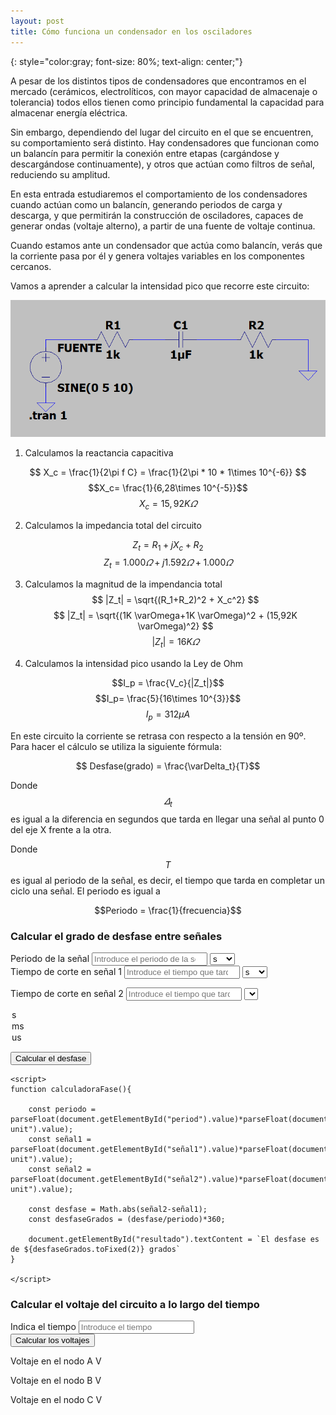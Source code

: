 ```yaml
---
layout: post
title: Cómo funciona un condensador en los osciladores
---
```

{: style="color:gray; font-size: 80%; text-align: center;"}

A pesar de los distintos tipos de condensadores que encontramos en el mercado (cerámicos, electrolíticos, con mayor capacidad de almacenaje o tolerancia) todos ellos tienen como principio fundamental la capacidad para almacenar energía eléctrica.

Sin embargo, dependiendo del lugar del circuito en el que se encuentren, su comportamiento será distinto. Hay condensadores que funcionan como un balancín para permitir la conexión entre etapas (cargándose y descargándose continuamente), y otros que actúan como filtros de señal, reduciendo su amplitud.

En esta entrada estudiaremos el comportamiento de los condensadores cuando actúan como un balancín, generando periodos de carga y descarga, y que permitirán la construcción de osciladores, capaces de generar ondas (voltaje alterno), a partir de una fuente de voltaje continua. 

Cuando estamos ante un condensador que actúa como balancín, verás que la corriente pasa por él y genera voltajes variables en los componentes cercanos.

Vamos a aprender a calcular la intensidad pico que recorre este circuito:

![Circuito para el cálculo de la intensidad pico](../img/cap14.png)

1. Calculamos la reactancia capacitiva
   
$$
X_c = \frac{1}{2\pi f C} = \frac{1}{2\pi * 10 * 1\times 10^{-6}}
$$
$$X_c= \frac{1}{6,28\times 10^{-5}}$$
$$X_c = 15,92 K \varOmega$$
   

2. Calculamos la impedancia total del circuito

$$Z_t = R_1+jX_c+R_2$$
$$Z_t= 1.000 \varOmega + j1.592 \varOmega + 1.000 \varOmega $$

3. Calculamos la magnitud de la impendancia total
    $$ |Z_t| = \sqrt{(R_1+R_2)^2 + X_c^2} $$
    $$ |Z_t| = \sqrt{(1K \varOmega+1K \varOmega)^2 + (15,92K \varOmega)^2} $$
    $$ |Z_t| = 16 K\varOmega $$

4. Calculamos la intensidad pico usando la Ley de Ohm

$$I_p = \frac{V_c}{|Z_t|}$$
$$I_p= \frac{5}{16\times 10^{3}}$$
$$I_p= 312 \mu A$$

En este circuito la corriente se retrasa con respecto a la tensión en 90º. Para hacer el cálculo se utiliza la siguiente fórmula:

$$ Desfase(grado) = \frac{\varDelta_t}{T}$$

Donde 
$$ \varDelta_t $$ 
es igual a la diferencia en segundos que tarda en llegar una señal al punto 0 del eje X frente a la otra.

Donde 
$$T$$
es igual al periodo de la señal, es decir, el tiempo que tarda en completar un ciclo una señal. El periodo es igual a 

$$Periodo = \frac{1}{frecuencia}$$


<html>
<head>
    <title>Desfase entre señales</title>
    <script id="MathJax-script" async src="https://cdn.jsdelivr.net/npm/mathjax@3/es5/tex-mml-chtml.js"></script>
</head>
<body>

<div id="calculadora-desfase">
<h3>Calcular el grado de desfase entre señales</h3>

<div id="periodo">
<label for="period">Periodo de la señal</label>
<input type="number" id="period" placeholder="Introduce el periodo de la señal. Este valor es la inversa de la frecuencia" required>
<select id="period-unit">
<option value="1">s</option>
<option value="0.001">ms</option>
<option value="0.000001">us</option>
</select>
</div>

<div id="señal1">
<label for="señal1">Tiempo de corte en señal 1</label>
<input type="number" id="señal1" placeholder="Introduce el tiempo que tarda la señal 1 en cortar el eje X" required>
<select id="señal1-unit">
<option value="1">s</option>
<option value="0.001">ms</option>
<option value="0.000001">us</option>
</select>
</div>

<div id="señal2">

<label for="señal2">Tiempo de corte en señal 2</label>
<input type="number" id="señal2" placeholder="Introduce el tiempo que tarda la señal 2 en cortar el eje X" required>
<select id="señal2-unit">
<option value="1">s</option>
<option value="0.001">ms</option>
<option value="0.000001">us</option>
</select>

</div>

<button onclick="calculadoraFase()">Calcular el desfase</button>

<p id="resultado"></p>
</div>

    <script>
    function calculadoraFase(){

        const periodo = parseFloat(document.getElementById("period").value)*parseFloat(document.getElementById("period-unit").value);
        const señal1 = parseFloat(document.getElementById("señal1").value)*parseFloat(document.getElementById("señal1-unit").value);
        const señal2 = parseFloat(document.getElementById("señal2").value)*parseFloat(document.getElementById("señal2-unit").value);

        const desfase = Math.abs(señal2-señal1);
        const desfaseGrados = (desfase/periodo)*360;

        document.getElementById("resultado").textContent = `El desfase es de ${desfaseGrados.toFixed(2)} grados`
    }     

    </script>
</body>

</html>

<html>

<head>

</head>

<body>

<div id=container>
<h3>Calcular el voltaje del circuito a lo largo del tiempo</h3>

<div id="input">
<label for="time">Indica el tiempo</label>
<input type="number" id="time" placeholder="Introduce el tiempo" required>
</div>

<div id="boton">
<button onclick="calculadoraVoltaje()">Calcular los voltajes</button>
</div>

<div id="resultado">
<p> Voltaje en el nodo A <span id="voltajeA"></span> V</p>
<p> Voltaje en el nodo B <span id="voltajeB"></span> V</p>
<p> Voltaje en el nodo C <span id="voltajeC"></span> V</p>
</div>

<canvas id="voltajeGrafico"></canvas>

</div>

<script src="https://cdn.jsdelivr.net/npm/chart.js">
<script>
    // Parámetros del circuito y fuente
    const Vp= 5;
    const freq = 100;
    const R1= 1000;
    const R2= 1000;
    const C1= 10e-6

    //Función para calcular el voltaje

    function calculadoraVoltaje(){
        const tiempo = parseFloat(document.getElementById("time").value);
        //Calculo fuente en el tiempo dado
        const omega= 2 * Math.PI * freq; // Velocidad angular
        const Vs = Vp* Math.sin(omega * tiempo);
        //Voltaje en el nodo A
        const VA = Vs;
        //Voltaje en el nodo B
        const XC = 1/(omega*C1); //Reactancia del condensador
        const ZB = Math.sqrt(R1 ** 2 + XC ** 2); // Impedancia en el nodo B
        const VB = VA * (XC/ZB);
        // Voltaje en el nodo C
        const VC = VB * (R2 / (R2+XC));
        // Mostrar valores en pantalla
        document.getElementById("voltajeA").textContent = VA.toFixed(2);
        document.getElementById("voltajeB").textContent = VB.toFixed(2);
        document.getElementById("voltajeC").textContent = VC.toFixed(2);
        //Generar gráfico
        updateChart(time,[VA, VB, VC]);

        }

        const ctx = document.getElementById('voltajeGrafico').getContext('2d');
        const voltajeGrafico = new Chart(ctx, {
            type:'line',
            data: {
                labels: [],
                datasets: [
                    {
                        label: 'Voltaje en nodo A',
                        borderColor:'red',
                        data: [],
                        fill: false
                    },
                    {
                        label: 'Voltaje en nodo B',
                        borderColor:'blue',
                        data: [],
                        fill: false
                    },
                    {
                        label: 'Voltaje en nodo C',
                        borderColor:'green',
                        data: [],
                        fill: false
                    }
                ]
            },
        options: {
            responsive: true,
            scales : {
                x: {
                    type:'linear',
                    title:{
                        display: true,
                        text: 'Tiempo (s)'
                    }
                },
                y :{
                    title: {
                        display: true,
                        text: 'Voltaje (V)'
                    }
                }
            }
        }

        });
    function updateChart(time, voltages) {
        voltageChart.data.labels.push(time);
        voltageChart.data.dataset[0].data.push(voltage[0]);
        voltageChart.data.dataset[1].data.push(voltage[1]);
        voltageChart.data.dataset[2].data.push(voltage[2]);
        voltageChart.update();
    }

    
</script>
</body>

</html>
